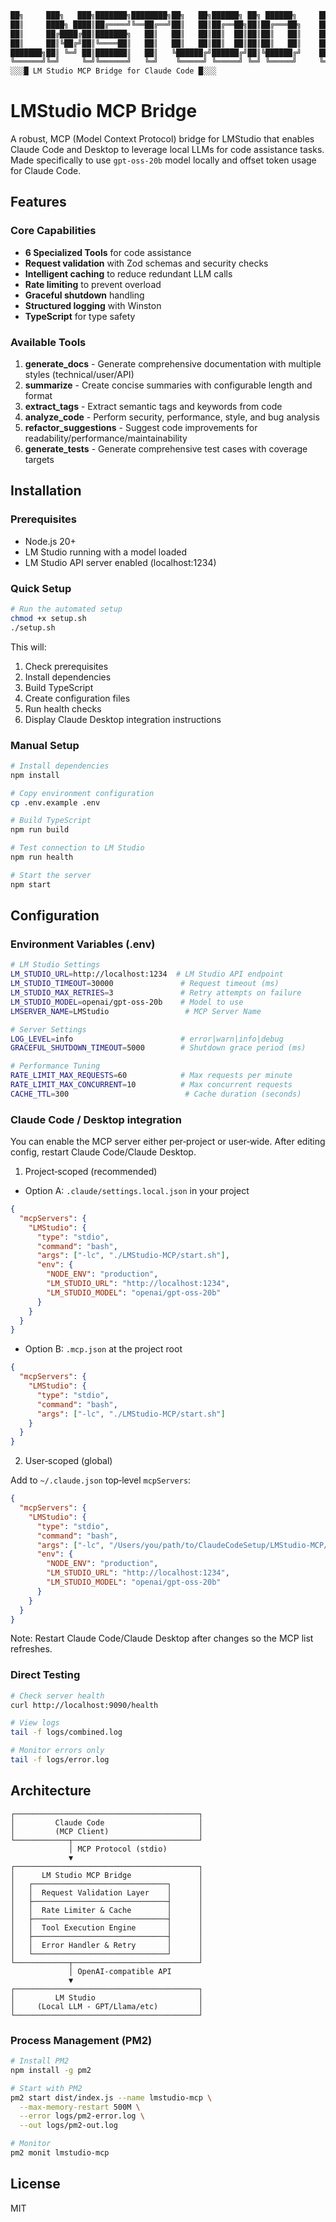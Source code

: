 ```bash
██╗     ███╗   ███╗███████╗████████╗██╗   ██╗██████╗ ██╗ ██████╗     ███╗   ███╗ ██████╗██████╗ 
██║     ████╗ ████║██╔════╝╚══██╔══╝██║   ██║██╔══██╗██║██╔═══██╗    ████╗ ████║██╔════╝██╔══██╗
██║     ██╔████╔██║███████╗   ██║   ██║   ██║██║  ██║██║██║   ██║    ██╔████╔██║██║     ██████╔╝
██║     ██║╚██╔╝██║╚════██║   ██║   ██║   ██║██║  ██║██║██║   ██║    ██║╚██╔╝██║██║     ██╔═══╝ 
███████╗██║ ╚═╝ ██║███████║   ██║   ╚██████╔╝██████╔╝██║╚██████╔╝    ██║ ╚═╝ ██║╚██████╗██║     
╚══════╝╚═╝     ╚═╝╚══════╝   ╚═╝    ╚═════╝ ╚═════╝ ╚═╝ ╚═════╝     ╚═╝     ╚═╝ ╚═════╝╚═╝     
░░░█ LM Studio MCP Bridge for Claude Code █░░░
```

# LMStudio MCP Bridge

A robust, MCP (Model Context Protocol) bridge for LMStudio that enables Claude Code and Desktop to leverage local LLMs for code assistance tasks. Made specifically to use `gpt-oss-20b` model locally and offset token usage for Claude Code.

## Features

### Core Capabilities
- **6 Specialized Tools** for code assistance
- **Request validation** with Zod schemas and security checks
- **Intelligent caching** to reduce redundant LLM calls
- **Rate limiting** to prevent overload
- **Graceful shutdown** handling
- **Structured logging** with Winston
- **TypeScript** for type safety

### Available Tools

1. **generate_docs** - Generate comprehensive documentation with multiple styles (technical/user/API)
2. **summarize** - Create concise summaries with configurable length and format
3. **extract_tags** - Extract semantic tags and keywords from code
4. **analyze_code** - Perform security, performance, style, and bug analysis
5. **refactor_suggestions** - Suggest code improvements for readability/performance/maintainability
6. **generate_tests** - Generate comprehensive test cases with coverage targets


## Installation

### Prerequisites
- Node.js 20+ 
- LM Studio running with a model loaded
- LM Studio API server enabled (localhost:1234)

### Quick Setup

```bash
# Run the automated setup
chmod +x setup.sh
./setup.sh
```

This will:
1. Check prerequisites
2. Install dependencies
3. Build TypeScript
4. Create configuration files
5. Run health checks
6. Display Claude Desktop integration instructions

### Manual Setup

```bash
# Install dependencies
npm install

# Copy environment configuration
cp .env.example .env

# Build TypeScript
npm run build

# Test connection to LM Studio
npm run health

# Start the server
npm start
```

## Configuration

### Environment Variables (.env)

```bash
# LM Studio Settings
LM_STUDIO_URL=http://localhost:1234  # LM Studio API endpoint
LM_STUDIO_TIMEOUT=30000               # Request timeout (ms)
LM_STUDIO_MAX_RETRIES=3               # Retry attempts on failure
LM_STUDIO_MODEL=openai/gpt-oss-20b    # Model to use
LMSERVER_NAME=LMStudio                 # MCP Server Name

# Server Settings
LOG_LEVEL=info                        # error|warn|info|debug
GRACEFUL_SHUTDOWN_TIMEOUT=5000        # Shutdown grace period (ms)

# Performance Tuning
RATE_LIMIT_MAX_REQUESTS=60            # Max requests per minute
RATE_LIMIT_MAX_CONCURRENT=10          # Max concurrent requests
CACHE_TTL=300                          # Cache duration (seconds)
```

### Claude Code / Desktop integration

You can enable the MCP server either per‑project or user‑wide. After editing config, restart Claude Code/Claude Desktop.

1) Project‑scoped (recommended)

- Option A: `.claude/settings.local.json` in your project

```json
{
  "mcpServers": {
    "LMStudio": {
      "type": "stdio",
      "command": "bash",
      "args": ["-lc", "./LMStudio-MCP/start.sh"],
      "env": {
        "NODE_ENV": "production",
        "LM_STUDIO_URL": "http://localhost:1234",
        "LM_STUDIO_MODEL": "openai/gpt-oss-20b"
      }
    }
  }
}
```

- Option B: `.mcp.json` at the project root

```json
{
  "mcpServers": {
    "LMStudio": {
      "type": "stdio",
      "command": "bash",
      "args": ["-lc", "./LMStudio-MCP/start.sh"]
    }
  }
}
```

2) User‑scoped (global)

Add to `~/.claude.json` top‑level `mcpServers`:

```json
{
  "mcpServers": {
    "LMStudio": {
      "type": "stdio",
      "command": "bash",
      "args": ["-lc", "/Users/you/path/to/ClaudeCodeSetup/LMStudio-MCP/start.sh"],
      "env": {
        "NODE_ENV": "production",
        "LM_STUDIO_URL": "http://localhost:1234",
        "LM_STUDIO_MODEL": "openai/gpt-oss-20b"
      }
    }
  }
}
```

Note: Restart Claude Code/Claude Desktop after changes so the MCP list refreshes.

### Direct Testing

```bash
# Check server health
curl http://localhost:9090/health

# View logs
tail -f logs/combined.log

# Monitor errors only
tail -f logs/error.log
```

## Architecture

```
┌─────────────────────────────────────────┐
│         Claude Code                     │
│         (MCP Client)                    │
└────────────┬────────────────────────────┘
             │ MCP Protocol (stdio)
             ▼
┌─────────────────────────────────────────┐
│      LM Studio MCP Bridge               │
│   ┌──────────────────────────────┐      │
│   │  Request Validation Layer    │      │
│   ├──────────────────────────────┤      │
│   │  Rate Limiter & Cache        │      │
│   ├──────────────────────────────┤      │
│   │  Tool Execution Engine       │      │
│   ├──────────────────────────────┤      │
│   │  Error Handler & Retry       │      │
│   └──────────────────────────────┘      │
└────────────┬────────────────────────────┘
             │ OpenAI-compatible API
             ▼
┌─────────────────────────────────────────┐
│         LM Studio                       │
│     (Local LLM - GPT/Llama/etc)         │
└─────────────────────────────────────────┘
```

### Process Management (PM2)

```bash
# Install PM2
npm install -g pm2

# Start with PM2
pm2 start dist/index.js --name lmstudio-mcp \
  --max-memory-restart 500M \
  --error logs/pm2-error.log \
  --out logs/pm2-out.log

# Monitor
pm2 monit lmstudio-mcp
```


## License

MIT
